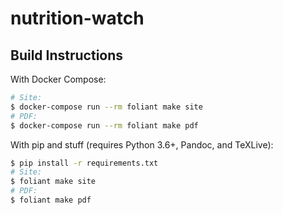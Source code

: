 #   nutrition-watch

##  Build Instructions

With Docker Compose:

```bash
# Site:
$ docker-compose run --rm foliant make site
# PDF:
$ docker-compose run --rm foliant make pdf
```

With pip and stuff (requires Python 3.6+, Pandoc, and TeXLive):

```bash
$ pip install -r requirements.txt
# Site:
$ foliant make site
# PDF:
$ foliant make pdf
```
